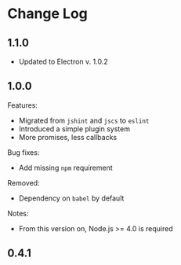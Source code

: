 # Change Log

## 1.1.0

 - Updated to Electron v. 1.0.2

## 1.0.0

Features:
 - Migrated from `jshint` and `jscs` to `eslint`
 - Introduced a simple plugin system
 - More promises, less callbacks

Bug fixes:
 - Add missing `npm` requirement

Removed:
 - Dependency on `babel` by default

Notes:
  - From this version on, Node.js >= 4.0 is required

## 0.4.1
